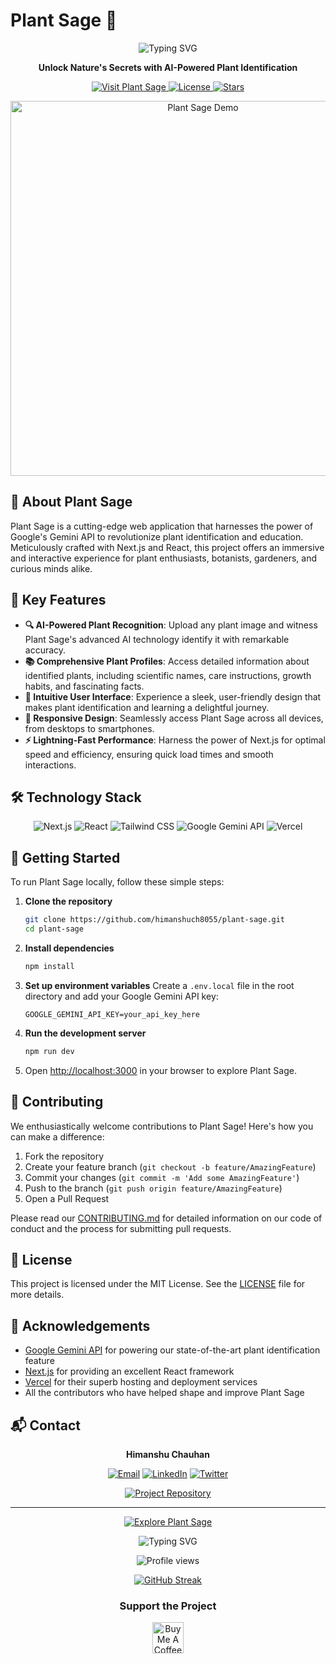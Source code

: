 # Plant Sage 🌿

<div align="center">
  <img src="https://readme-typing-svg.herokuapp.com?font=Roboto&weight=700&size=40&pause=1000&color=00A86B&center=true&vCenter=true&width=600&height=70&lines=Welcome+to+Plant+Sage;Discover+Nature's+Wonders;AI-Powered+Plant+Identification" alt="Typing SVG" />

  <p align="center">
    <strong>Unlock Nature's Secrets with AI-Powered Plant Identification</strong>
  </p>

  <p align="center">
    <a href="https://plant-sage.vercel.app" target="_blank">
      <img src="https://img.shields.io/badge/Visit-Plant%20Sage-00A86B?style=for-the-badge&logo=vercel&logoColor=white" alt="Visit Plant Sage">
    </a>
    <a href="https://github.com/himanshuch8055/plant-sage/blob/main/LICENSE" target="_blank">
      <img src="https://img.shields.io/github/license/himanshuch8055/plant-sage?style=for-the-badge&color=blue" alt="License">
    </a>
    <a href="https://github.com/himanshuch8055/plant-sage/stargazers" target="_blank">
      <img src="https://img.shields.io/github/stars/himanshuch8055/plant-sage?style=for-the-badge&color=yellow" alt="Stars">
    </a>
  </p>
</div>

<p align="center">
  <img src="https://i.imgur.com/YourAnimatedGif.gif" alt="Plant Sage Demo" width="600">
</p>

## 🌟 About Plant Sage

Plant Sage is a cutting-edge web application that harnesses the power of Google's Gemini API to revolutionize plant identification and education. Meticulously crafted with Next.js and React, this project offers an immersive and interactive experience for plant enthusiasts, botanists, gardeners, and curious minds alike.

## 🚀 Key Features

- **🔍 AI-Powered Plant Recognition**: Upload any plant image and witness Plant Sage's advanced AI technology identify it with remarkable accuracy.
- **📚 Comprehensive Plant Profiles**: Access detailed information about identified plants, including scientific names, care instructions, growth habits, and fascinating facts.
- **🎨 Intuitive User Interface**: Experience a sleek, user-friendly design that makes plant identification and learning a delightful journey.
- **📱 Responsive Design**: Seamlessly access Plant Sage across all devices, from desktops to smartphones.
- **⚡ Lightning-Fast Performance**: Harness the power of Next.js for optimal speed and efficiency, ensuring quick load times and smooth interactions.

## 🛠️ Technology Stack

<p align="center">
  <img src="https://img.shields.io/badge/Next.js-000000?style=for-the-badge&logo=next.js&logoColor=white" alt="Next.js">
  <img src="https://img.shields.io/badge/React-61DAFB?style=for-the-badge&logo=react&logoColor=black" alt="React">
  <img src="https://img.shields.io/badge/Tailwind_CSS-38B2AC?style=for-the-badge&logo=tailwind-css&logoColor=white" alt="Tailwind CSS">
  <img src="https://img.shields.io/badge/Google_Gemini_API-4285F4?style=for-the-badge&logo=google&logoColor=white" alt="Google Gemini API">
  <img src="https://img.shields.io/badge/Vercel-000000?style=for-the-badge&logo=vercel&logoColor=white" alt="Vercel">
</p>

## 🌱 Getting Started

To run Plant Sage locally, follow these simple steps:

1. **Clone the repository**
   ```bash
   git clone https://github.com/himanshuch8055/plant-sage.git
   cd plant-sage
   ```

2. **Install dependencies**
   ```bash
   npm install
   ```

3. **Set up environment variables**
   Create a `.env.local` file in the root directory and add your Google Gemini API key:
   ```
   GOOGLE_GEMINI_API_KEY=your_api_key_here
   ```

4. **Run the development server**
   ```bash
   npm run dev
   ```

5. Open [http://localhost:3000](http://localhost:3000) in your browser to explore Plant Sage.

## 🤝 Contributing

We enthusiastically welcome contributions to Plant Sage! Here's how you can make a difference:

1. Fork the repository
2. Create your feature branch (`git checkout -b feature/AmazingFeature`)
3. Commit your changes (`git commit -m 'Add some AmazingFeature'`)
4. Push to the branch (`git push origin feature/AmazingFeature`)
5. Open a Pull Request

Please read our [CONTRIBUTING.md](CONTRIBUTING.md) for detailed information on our code of conduct and the process for submitting pull requests.

## 📄 License

This project is licensed under the MIT License. See the [LICENSE](LICENSE) file for more details.

## 🙏 Acknowledgements

- [Google Gemini API](https://ai.google.dev/) for powering our state-of-the-art plant identification feature
- [Next.js](https://nextjs.org/) for providing an excellent React framework
- [Vercel](https://vercel.com/) for their superb hosting and deployment services
- All the contributors who have helped shape and improve Plant Sage

## 📬 Contact

<p align="center">
  <strong>Himanshu Chauhan</strong>
</p>

<p align="center">
  <a href="mailto:himanshuch8055@gmail.com"><img src="https://img.shields.io/badge/Email-D14836?style=for-the-badge&logo=gmail&logoColor=white" alt="Email"></a>
  <a href="https://www.linkedin.com/in/himanshuch8055/"><img src="https://img.shields.io/badge/LinkedIn-0077B5?style=for-the-badge&logo=linkedin&logoColor=white" alt="LinkedIn"></a>
  <a href="https://twitter.com/himanshuch8055"><img src="https://img.shields.io/badge/Twitter-1DA1F2?style=for-the-badge&logo=twitter&logoColor=white" alt="Twitter"></a>
</p>

<p align="center">
  <a href="https://github.com/himanshuch8055/plant-sage">
    <img src="https://img.shields.io/badge/Project_Repository-181717?style=for-the-badge&logo=github&logoColor=white" alt="Project Repository">
  </a>
</p>

---

<p align="center">
  <a href="https://plant-sage.vercel.app">
    <img src="https://img.shields.io/badge/Explore-Plant%20Sage-00A86B?style=for-the-badge&logo=vercel&logoColor=white" alt="Explore Plant Sage">
  </a>
</p>

<p align="center">
  <img src="https://readme-typing-svg.herokuapp.com?font=Fira+Code&pause=1000&color=00A86B&center=true&vCenter=true&width=435&lines=Cultivated+with+%F0%9F%92%9A+by+Himanshu+Chauhan" alt="Typing SVG" />
</p>

<p align="center">
  <img src="https://komarev.com/ghpvc/?username=himanshuch8055&label=Profile%20views&color=0e75b6&style=flat" alt="Profile views" />
</p>

<div align="center">
  
  [![GitHub Streak](https://github-readme-streak-stats.herokuapp.com/?user=himanshuch8055&theme=dark)](https://git.io/streak-stats)
  
</div>

<h3 align="center">Support the Project</h3>
<p align="center">
  <a href="https://www.buymeacoffee.com/himanshuch8055" target="_blank">
    <img src="https://cdn.buymeacoffee.com/buttons/v2/default-yellow.png" alt="Buy Me A Coffee" height="50px">
  </a>
</p>

